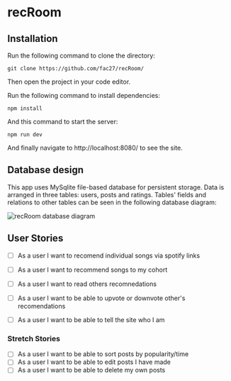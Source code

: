 # recRoom

## Installation

Run the following command to clone the directory:

```
git clone https://github.com/fac27/recRoom/
```
Then open the project in your code editor.

Run the following command to install dependencies:
```
npm install
```

And this command to start the server:
```
npm run dev
```
And finally navigate to http://localhost:8080/ to see the site.


## Database design

This app uses MySqlite file-based database for persistent storage. Data is arranged in three tables: users, posts and ratings. Tables' fields and relations to other tables can be seen in the following database diagram:

![recRoom database diagram](https://github.com/fac27/recRoom/assets/32879360/5b83b1c2-d236-414d-b675-ec34672260c9)

## User Stories

- [ ] As a user I want to recomend individual songs via spotify links
- [ ] As a user I want to recommend songs to my cohort
- [ ] As a user I want to read others recomnedations
- [ ] As a user I want to be able to upvote or downvote other's recomendations
- [ ] As a user I want to be able to tell the site who I am


### Stretch Stories
- [ ] As a user I want to be able to sort posts by popularity/time
- [ ] As a user I want to be able to edit posts I have made
- [ ] As a user I want to be able to delete my own posts
